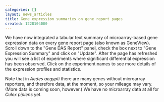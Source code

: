 ```yaml
---
categories: []
layout: news_articles
title: Gene expression summaries on gene report pages
created: 1228104000
---
```

We have now integrated a tabular text summary of microarray-based gene expression data on every gene report page (also known as GeneView).   Scroll down to the "Gene DAS Report" panel, check the box next to "Gene Expression Summary" and click on "Update".  After the page has refreshed you will see a list of experiments where significant differential expression has been observed.  Click on the experiment names to see more details of the expression profiles and statistics.
<p>Note that in <i>Aedes aegypti</i> there are many genes without microarray reporters, and therefore data, at the moment, so your mileage may vary. (More data is coming soon, however.)  We have no microarray data at all for <i>Culex pipiens</i> yet.
